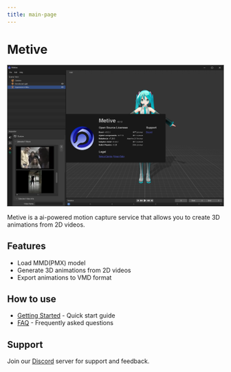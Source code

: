```yaml
---
title: main-page
---
```


# Metive

![alt text](image.png)

Metive is a ai-powered motion capture service that allows you to create 3D animations from 2D videos.

## Features

- Load MMD(PMX) model
- Generate 3D animations from 2D videos
- Export animations to VMD format

## How to use

- [Getting Started](./docs/category/getting-started) - Quick start guide
- [FAQ](./docs/faq) - Frequently asked questions

## Support

Join our [Discord](https://discord.gg/cUTbtaufK2) server for support and feedback.
